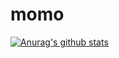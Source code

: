 # momo
[![Anurag's github stats](https://github-readme-stats.vercel.app/api?username=OmarSerrah&count_private=true)](https://github.com/anuraghazra/github-readme-stats)
